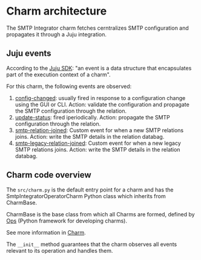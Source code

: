 # Charm architecture

The SMTP Integrator charm fetches cerntralizes SMTP configuration and propagates it through a Juju integration.

## Juju events

According to the [Juju SDK](https://juju.is/docs/sdk/event): "an event is a data structure that encapsulates part of the execution context of a charm".

For this charm, the following events are observed:

1. [config-changed](https://juju.is/docs/sdk/config-changed-event): usually fired in response to a configuration change using the GUI or CLI. Action: validate the configuration and propagate the SMTP configuration through the relation.
1. [update-status](https://juju.is/docs/sdk/update-status-event): fired iperiodically. Action: propagate the SMTP configuration through the relation.
3. [smtp-relation-joined](https://juju.is/docs/sdk/relation-name-relation-joined-event): Custom event for when a new SMTP relations joins. Action: write the SMTP details in the relation databag.
3. [smtp-legacy-relation-joined](https://juju.is/docs/sdk/relation-name-relation-joined-event): Custom event for when a new legacy SMTP relations joins. Action: write the SMTP details in the relation databag.

## Charm code overview

The `src/charm.py` is the default entry point for a charm and has the SmtpIntegratorOperatorCharm Python class which inherits from CharmBase.

CharmBase is the base class from which all Charms are formed, defined by [Ops](https://juju.is/docs/sdk/ops) (Python framework for developing charms).

See more information in [Charm](https://juju.is/docs/sdk/constructs#heading--charm).

The `__init__` method guarantees that the charm observes all events relevant to its operation and handles them.
